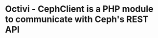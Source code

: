 Octivi - CephClient is a PHP module to communicate with Ceph's REST API
======================================